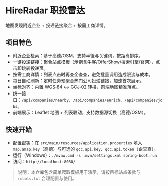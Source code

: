 # HireRadar 职投雷达

地图发现附近企业 + 投递链接聚合 + 按需工商详情。

## 项目特色
- 附近企业检索：基于高德/OSM，支持半径与关键词，按距离排序。
- 一键投递链接：聚合站点模板（示例含牛客/OfferShow/搜索引擎/官网），点击即跳转投递页。
- 按需工商详情：列表点击时再查企查查，避免批量调用造成限流与成本。
- 每日自动刷新：定时任务预聚合热门公司投递链接，加速首次展示。
- 坐标对齐：内置 WGS‑84 ↔ GCJ‑02 转换，前端地图精准落点。
- 统一接口：`/api/companies/nearby`、`/api/companies/enrich`、`/api/companies/jobs`。
- 前端展示：Leaflet 地图 + 列表联动，支持数据源切换（高德/OSM）。

## 快速开始
- 配置密钥：在 `src/main/resources/application.properties` 填入 `map.amap.key`（高德）与可选的 `qcc.api.key`、`qcc.api.token`（企查查）。
- 运行（Windows）：`./mvnw.cmd -s .mvn/settings.xml spring-boot:run`
- 访问：`http://localhost:8080/`

> 说明：本仓库包含简单爬取模板用于演示，请按目标站点条款与 `robots.txt` 合理配置与使用。